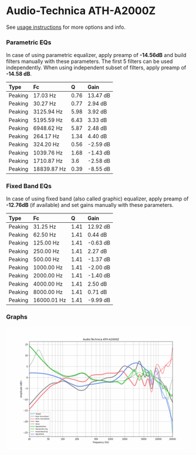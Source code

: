 # Audio-Technica ATH-A2000Z
See [usage instructions](https://github.com/jaakkopasanen/AutoEq#usage) for more options and info.

### Parametric EQs
In case of using parametric equalizer, apply preamp of **-14.56dB** and build filters manually
with these parameters. The first 5 filters can be used independently.
When using independent subset of filters, apply preamp of **-14.58 dB**.

| Type    | Fc          |    Q | Gain     |
|:--------|:------------|:-----|:---------|
| Peaking | 17.03 Hz    | 0.76 | 13.47 dB |
| Peaking | 30.27 Hz    | 0.77 | 2.94 dB  |
| Peaking | 3125.94 Hz  | 5.98 | 3.92 dB  |
| Peaking | 5195.59 Hz  | 6.43 | 3.33 dB  |
| Peaking | 6948.62 Hz  | 5.87 | 2.48 dB  |
| Peaking | 264.17 Hz   | 1.34 | 4.40 dB  |
| Peaking | 324.20 Hz   | 0.56 | -2.59 dB |
| Peaking | 1039.76 Hz  | 1.68 | -1.43 dB |
| Peaking | 1710.87 Hz  | 3.6  | -2.58 dB |
| Peaking | 18839.87 Hz | 0.39 | -8.55 dB |

### Fixed Band EQs
In case of using fixed band (also called graphic) equalizer, apply preamp of **-12.76dB**
(if available) and set gains manually with these parameters.

| Type    | Fc          |    Q | Gain     |
|:--------|:------------|:-----|:---------|
| Peaking | 31.25 Hz    | 1.41 | 12.92 dB |
| Peaking | 62.50 Hz    | 1.41 | 0.44 dB  |
| Peaking | 125.00 Hz   | 1.41 | -0.63 dB |
| Peaking | 250.00 Hz   | 1.41 | 2.27 dB  |
| Peaking | 500.00 Hz   | 1.41 | -1.37 dB |
| Peaking | 1000.00 Hz  | 1.41 | -2.00 dB |
| Peaking | 2000.00 Hz  | 1.41 | -1.40 dB |
| Peaking | 4000.00 Hz  | 1.41 | 2.50 dB  |
| Peaking | 8000.00 Hz  | 1.41 | 0.71 dB  |
| Peaking | 16000.01 Hz | 1.41 | -9.99 dB |

### Graphs
![](./Audio-Technica%20ATH-A2000Z.png)
